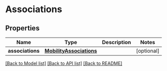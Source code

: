 # Associations

## Properties
Name | Type | Description | Notes
------------ | ------------- | ------------- | -------------
**associations** | [**MobilityAssociations**](MobilityAssociations.md) |  | [optional] 

[[Back to Model list]](../README.md#documentation-for-models) [[Back to API list]](../README.md#documentation-for-api-endpoints) [[Back to README]](../README.md)


